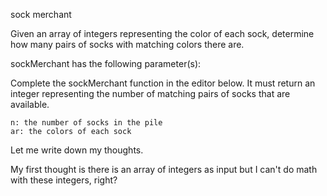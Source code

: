 sock merchant

Given an array of integers representing the color of each sock, 
determine how many pairs of socks with matching colors there are.

sockMerchant has the following parameter(s):

Complete the sockMerchant function in the editor below. 
It must return an integer 
representing the number of matching pairs of socks that are available. 

    n: the number of socks in the pile
    ar: the colors of each sock

Let me write down my thoughts. 

My first thought is there is an array of integers as input 
but I can't do math with these integers, right? 
